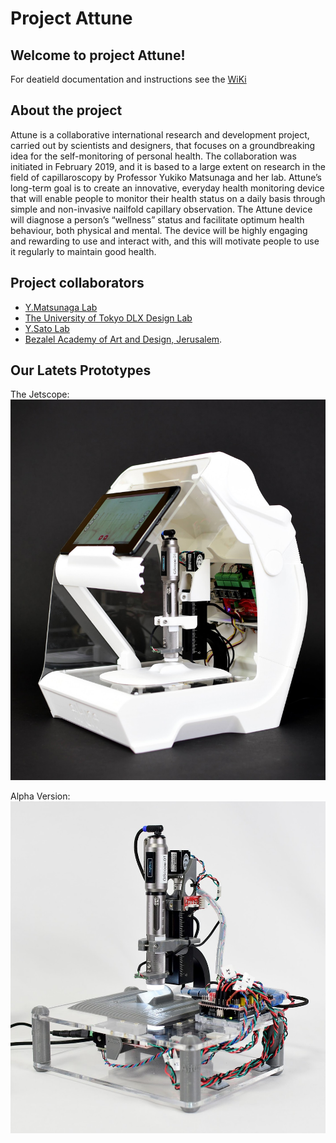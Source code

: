 # Project Attune

## Welcome to project Attune!
For deatield documentation and instructions see the [WiKi](https://github.com/dlx-designlab/Attune/wiki/Scan-Sations)
## About the project
Attune is a collaborative international research and development project,
carried out by scientists and designers, that focuses on a groundbreaking idea
for the self-monitoring of personal health. The collaboration was initiated in
February 2019, and it is based to a large extent on research in the field of
capillaroscopy by Professor Yukiko Matsunaga and her lab.
Attune’s long-term goal is to create an innovative, everyday health monitoring
device that will enable people to monitor their health status on a daily basis
through simple and non-invasive nailfold capillary observation. The Attune
device will diagnose a person’s “wellness” status and facilitate optimum health
behaviour, both physical and mental. The device will be highly engaging and
rewarding to use and interact with, and this will motivate people to use it
regularly to maintain good health.

## Project collaborators
- [Y.Matsunaga Lab](http://www.matlab.iis.u-tokyo.ac.jp/)
- [The University of Tokyo DLX Design Lab](https://www.designlab.ac/)
- [Y.Sato Lab](https://www.ut-vision.org/sato-lab/)
- [Bezalel Academy of Art and Design, Jerusalem](https://www.bezalel.ac.il/).

## Our Latets Prototypes
The Jetscope:
![Jetscope Protottype](img/device-final-assembly.JPG)

Alpha Version:
![Alpha Protottype](img/Prototype-v1.JPG)
